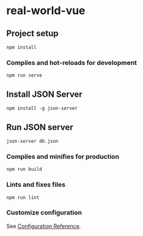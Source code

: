 # real-world-vue

## Project setup
```
npm install
```

### Compiles and hot-reloads for development
```
npm run serve
```
## Install JSON Server

```
npm install -g json-server
```

## Run JSON server

```
json-server db.json
```

### Compiles and minifies for production
```
npm run build
```

### Lints and fixes files
```
npm run lint
```

### Customize configuration
See [Configuration Reference](https://cli.vuejs.org/config/).
